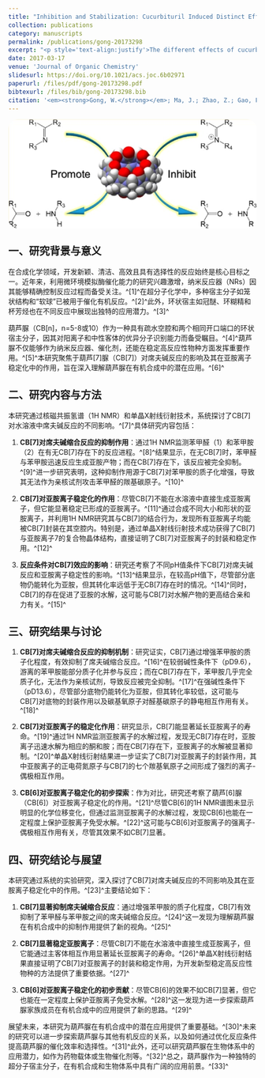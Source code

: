 ```yaml
---
title: "Inhibition and Stabilization: Cucurbituril Induced Distinct Effects on the Schiff Base Reaction"
collection: publications
category: manuscripts
permalink: /publications/gong-20173298
excerpt: "<p style='text-align:justify'>The different effects of cucurbit[7]uril (CB[7]) on the Schiff base reactions in aqueous solution were explored by 1H NMR spectroscopy and single X-ray crystallography. With CB[7], the condensation reaction of aldehyde and primary amine is dramatically inhibited. In contrast, the presence of CB[7] does tremendously stabilize iminium cation in water through ion–dipole interactions. A single crystal structure of the complex of iminium ion 7 with CB[7] grown in water is reported.</p><img src='/images/GA/gong-20173298.jpg' style='width: 400px; border-radius: 20px; display: block; margin: 0 auto;'>"
date: 2017-03-17
venue: 'Journal of Organic Chemistry'
slidesurl: https://doi.org/10.1021/acs.joc.6b02971
paperurl: /files/pdf/gong-20173298.pdf
bibtexurl: /files/bib/gong-20173298.bib
citation: '<em><strong>Gong, W.</strong></em>; Ma, J.; Zhao, Z.; Gao, F.; Liang, F.; Zhang, H.; Liu, S. Inhibition and Stabilization: Cucurbituril Induced Distinct Effects on the Schiff Base Reaction. <em>J. Org. Chem.</em>,  <strong>2017</strong>, <em>82</em> (6), 3298&ndash;3301. https://doi.org/10.1021/acs.joc.6b02971.'
---
```



<img src='/images/GA/gong-20173298.jpg' style='border-radius: 20px; display: block; margin: 0 auto;'>


## 一、研究背景与意义

在合成化学领域，开发新颖、清洁、高效且具有选择性的反应始终是核心目标之一。近年来，利用微环境模拟酶催化能力的研究兴趣激增，纳米反应器（NRs）因其能够精确控制反应过程而备受关注。^[1]^在超分子化学中，多种宿主分子如笼状结构和“软球”已被用于催化有机反应。^[2]^此外，环状宿主如冠醚、环糊精和杯芳烃也在不同反应中展现出独特的应用潜力。^[3]^

葫芦脲（CB[n]，n=5-8或10）作为一种具有疏水空腔和两个相同开口端口的环状宿主分子，因其对阳离子和中性客体的优异分子识别能力而备受瞩目。^[4]^葫芦脲不仅能够作为纳米反应器、催化剂，还能在稳定高反应性物种方面发挥重要作用。^[5]^本研究聚焦于葫芦[7]脲（CB[7]）对席夫碱反应的影响及其在亚胺离子稳定化中的作用，旨在深入理解葫芦脲在有机合成中的潜在应用。^[6]^

## 二、研究内容与方法

本研究通过核磁共振氢谱（1H NMR）和单晶X射线衍射技术，系统探讨了CB[7]对水溶液中席夫碱反应的不同影响。^[7]^具体研究内容包括：

1. **CB[7]对席夫碱缩合反应的抑制作用**：通过1H NMR监测苯甲醛（1）和苯甲胺（2）在有无CB[7]存在下的反应进程。^[8]^结果显示，在无CB[7]时，苯甲醛与苯甲胺迅速反应生成亚胺产物；而在CB[7]存在下，该反应被完全抑制。^[9]^进一步研究表明，这种抑制作用源于CB[7]对苯甲胺的质子化增强，导致其无法作为亲核试剂攻击苯甲醛的羰基碳原子。^[10]^

2. **CB[7]对亚胺离子稳定化的作用**：尽管CB[7]不能在水溶液中直接生成亚胺离子，但它能显著稳定已形成的亚胺离子。^[11]^通过合成不同大小和形状的亚胺离子，并利用1H NMR研究其与CB[7]的结合行为，发现所有亚胺离子均能被CB[7]封装在其空腔内。特别是，通过单晶X射线衍射技术成功获得了CB[7]与亚胺离子7的复合物晶体结构，直接证明了CB[7]对亚胺离子的封装和稳定作用。^[12]^

3. **反应条件对CB[7]效应的影响**：研究还考察了不同pH值条件下CB[7]对席夫碱反应和亚胺离子稳定性的影响。^[13]^结果显示，在较高pH值下，尽管部分底物仍能转化为亚胺，但其转化率远低于无CB[7]存在时的情况。^[14]^同时，CB[7]的存在促进了亚胺的水解，这可能与CB[7]对水解产物的更高结合亲和力有关。^[15]^

## 三、研究结果与讨论

1. **CB[7]对席夫碱缩合反应的抑制机制**：研究证实，CB[7]通过增强苯甲胺的质子化程度，有效抑制了席夫碱缩合反应。^[16]^在较弱碱性条件下（pD9.6），游离的苯甲胺能部分质子化并参与反应；而在CB[7]存在下，苯甲胺几乎完全质子化，无法作为亲核试剂，导致反应被完全抑制。^[17]^在强碱性条件下（pD13.6），尽管部分底物仍能转化为亚胺，但其转化率较低，这可能与CB[7]对底物的封装作用以及碳基氧原子对醛基碳原子的静电相互作用有关。^[18]^

2. **CB[7]对亚胺离子的稳定化作用**：研究显示，CB[7]能显著延长亚胺离子的寿命。^[19]^通过1H NMR监测亚胺离子的水解过程，发现无CB[7]存在时，亚胺离子迅速水解为相应的酮和胺；而在CB[7]存在下，亚胺离子的水解被显著抑制。^[20]^单晶X射线衍射结果进一步证实了CB[7]对亚胺离子的封装作用，其中亚胺离子的正电荷氮原子与CB[7]的七个羰基氧原子之间形成了强烈的离子-偶极相互作用。

3. **CB[6]对亚胺离子稳定化的初步探索**：作为对比，研究还考察了葫芦[6]脲（CB[6]）对亚胺离子稳定化的作用。^[21]^尽管CB[6]的1H NMR谱图未显示明显的化学位移变化，但通过监测亚胺离子的水解过程，发现CB[6]也能在一定程度上保护亚胺离子免受水解。^[22]^这可能与CB[6]对亚胺离子的强离子-偶极相互作用有关，尽管其效果不如CB[7]显著。

## 四、研究结论与展望

本研究通过系统的实验研究，深入探讨了CB[7]对席夫碱反应的不同影响及其在亚胺离子稳定化中的作用。^[23]^主要结论如下：

1. **CB[7]显著抑制席夫碱缩合反应**：通过增强苯甲胺的质子化程度，CB[7]有效抑制了苯甲醛与苯甲胺之间的席夫碱缩合反应。^[24]^这一发现为理解葫芦脲在有机合成中的抑制作用提供了新的视角。^[25]^

2. **CB[7]显著稳定亚胺离子**：尽管CB[7]不能在水溶液中直接生成亚胺离子，但它能通过主客体相互作用显著延长亚胺离子的寿命。^[26]^单晶X射线衍射结果直接证明了CB[7]对亚胺离子的封装和稳定作用，为开发新型稳定高反应性物种的方法提供了重要依据。^[27]^

3. **CB[6]对亚胺离子稳定化的初步贡献**：尽管CB[6]的效果不如CB[7]显著，但它也能在一定程度上保护亚胺离子免受水解。^[28]^这一发现为进一步探索葫芦脲家族成员在有机合成中的应用提供了新的思路。^[29]^

展望未来，本研究为葫芦脲在有机合成中的潜在应用提供了重要基础。^[30]^未来的研究可以进一步探索葫芦脲与其他有机反应的关系，以及如何通过优化反应条件提高葫芦脲的催化效率和选择性。^[31]^此外，还可以研究葫芦脲在生物体系中的应用潜力，如作为药物载体或生物催化剂等。^[32]^总之，葫芦脲作为一种独特的超分子宿主分子，在有机合成和生物体系中具有广阔的应用前景。^[33]^